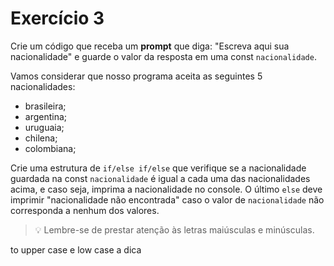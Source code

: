 # Exercício 3

Crie um código que receba um **prompt** que diga: "Escreva aqui sua nacionalidade" e guarde o valor da resposta em uma const `nacionalidade`.

Vamos considerar que nosso programa aceita as seguintes 5 nacionalidades:
- brasileira;
- argentina;
- uruguaia;
- chilena;
- colombiana;

Crie uma estrutura de `if/else if/else` que verifique se a nacionalidade guardada na const `nacionalidade` é igual a cada uma das nacionalidades acima, e caso seja, imprima a nacionalidade no console. O último `else` deve imprimir "nacionalidade não encontrada" caso o valor de `nacionalidade` não corresponda a nenhum dos valores.

> 💡 Lembre-se de prestar atenção às letras maiúsculas e minúsculas. 

to upper case e low case a dica

